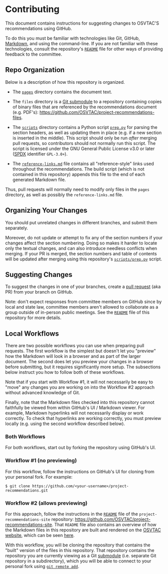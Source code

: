 # Contributing

This document contains instructions for suggesting changes to OSVTAC'S
recommendations using GitHub.

To do this you must be familiar with technologies like Git, GitHub,
[Markdown][markdown], and using the command-line. If you are not familiar
with these technologies, consult the repository's [`README`](README.md) file
for other ways of providing feedback to the committee.

## Repo Organization

Below is a description of how this repository is organized.

* The [`pages`](pages) directory contains the document text.

* The `files` directory is a [Git submodule][git-submodules] to a repository
  containing copies of binary files that are referenced by the
  recommendations document (e.g. PDF's):
  <https://github.com/OSVTAC/project-recommendations-files>.

* The [`scripts`](scripts) directory contains a Python script
  [`prep.py`](scripts/prep.py) for parsing the section headers, as well as
  updating them in place (e.g. if a new section is inserted in the middle).
  This script should only be run _after_ merging pull requests, so
  contributors should not normally run this script. The script is licensed
  under the GNU General Public License v3.0 or later ([SPDX][spdx-licenses]
  identifier `GPL-3.0+`).

* The [`reference-links.md`](reference-links.md) file contains all
  "reference-style" links used throughout the recommendations. The build
  script (which is not contained in this repository) appends this file to the
  end of each generated Markdown file.

Thus, pull requests will normally need to modify only files in the `pages`
directory, as well as possibly the `reference-links.md` file.


## Organizing Your Changes

You should put unrelated changes in different branches, and submit them
separately.

Moreover, do not update or attempt to fix any of the section numbers if your
changes affect the section numbering. Doing so makes it harder to locate only
the textual changes, and can also introduce needless conflicts when merging.
If your PR is merged, the section numbers and table of contents will be
updated after merging using this repository's
[`scripts/prep.py`](scripts/prep.py) script.


## Suggesting Changes

To suggest the changes in one of your branches, create a [pull
request][github-pull-request] (aka PR) from your branch on GitHub.

Note: don't expect responses from committee members on GitHub since by local
and state law, committee members aren't allowed to collaborate as a group
outside of in-person public meetings. See the [`README`](README.md) file of
this repository for more details.


## Local Workflows

There are two possible workflows you can use when preparing pull requests.
The first workflow is the simplest but doesn't let you "preview" how the
Markdown will look in a browser and as part of the larger document. The
second does let you preview your changes in a browser before submitting, but
it requires significantly more setup. The subsections below instruct you how
to follow both of these workflows.

Note that if you start with Workflow #1, it will not necessarily be easy to
"move" any changes you are working on into the Workflow #2 approach without
advanced knowledge of Git.

Finally, note that the Markdown files checked into this repository cannot
faithfully be viewed from within GitHub's UI / Markdown viewer. For example,
Markdown hyperlinks will not necessarily display or work correctly. To check
that hyperlinks are working correctly, you must preview locally (e.g. using
the second workflow described below).


### Both Workflows

For both workflows, start out by forking the repository using GitHub's UI.


### Workflow #1 (no previewing)

For this workflow, follow the instructions on GitHub's UI for cloning from
your personal fork. For example:

    $ git clone https://github.com/<your-username>/project-recommendations.git


### Workflow #2 (allows previewing)

For this approach, follow the instructions in the
[`README`][recommendations-site-repo] file of the
`project-recommendations-site` repository:
<https://github.com/OSVTAC/project-recommendations-site>. That `README` file
also contains an overview of how the Markdown files in this repository are
built and rendered on the [OSVTAC website][osvtac-site], which can be seen
[here][recommendations-site].

With this workflow, you will be cloning the repository that contains the "built"
version of the files in this repository. That repository contains the
repository you are currently viewing as a Git [submodule][git-submodules]
(i.e. separate Git repository in a subdirectory), which you will be able
to connect to your personal fork using [`git remote add`][git-add-remote].


[git-add-remote]: https://help.github.com/articles/adding-a-remote/
[git-submodules]: https://git-scm.com/book/en/v2/Git-Tools-Submodules
[github-pull-request]: https://help.github.com/articles/creating-a-pull-request/
[markdown]: https://guides.github.com/features/mastering-markdown/
[osvtac-site]: https://osvtac.github.io/
[recommendations-site]: https://osvtac.github.io/recommendations/
[recommendations-site-repo]: https://github.com/OSVTAC/project-recommendations-site
[spdx-licenses]: https://spdx.org/licenses/
